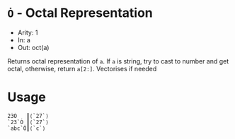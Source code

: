 # `Ȯ` - Octal Representation

- Arity: 1
- In: a
- Out: oct(a)

Returns octal representation of `a`. If `a` is string, try to cast to number and get octal, otherwise, return `a[2:]`. Vectorises if needed

# Usage
```
23Ȯ   ║⟨`27`⟩
`23`Ȯ ║⟨`27`⟩
`abc`Ȯ║⟨`c`⟩
```
